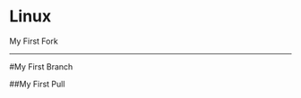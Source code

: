 Linux
============================

My First Fork



----------------------------



#My First Branch

##My First Pull
